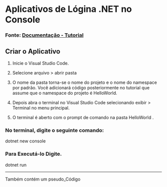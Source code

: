# Aplicativos de Lógina .NET no Console

### Fonte: [Documentação - Tutorial](https://docs.microsoft.com/pt-br/dotnet/core/tutorials/with-visual-studio-code)

## Criar o Aplicativo

1. Inicie o Visual Studio Code.

1. Selecione arquivo > abrir pasta

1. O nome da pasta torna-se o nome do projeto e o nome do namespace por padrão. Você adicionará código posteriormente no tutorial que assume que o namespace do projeto é HelloWorld.

1. Depois abra o terminal no Visual Studio Code selecionando exibir > Terminal no menu principal.

1. O terminal é aberto com o prompt de comando na pasta HelloWorld .

### No terminal, digite o seguinte comando:
dotnet new console

### Para Executá-lo Digite.
dotnet run

--------------------------

Também contém um pseudo_Código